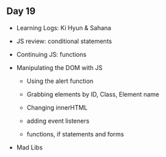 ## Day 19

* Learning Logs: Ki Hyun & Sahana

* JS review: conditional statements 

* Continuing JS: functions

* Manipulating the DOM with JS

    * Using the alert function
    
    * Grabbing elements by ID, Class, Element name
    
    * Changing innerHTML
    
    * adding event listeners
    
    * functions, if statements and forms
    
* Mad Libs


